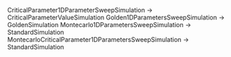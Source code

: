 CriticalParameter1DParameterSweepSimulation             -> CriticalParameterValueSimulation
Golden1DParametersSweepSimulation                       -> GoldenSimulation
Montecarlo1DParametersSweepSimulation                   -> StandardSimulation
MontecarloCriticalParameter1DParametersSweepSimulation  -> StandardSimulation
